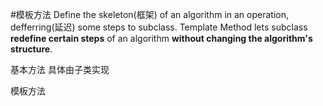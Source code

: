 #模板方法
Define the skeleton(框架) of an algorithm in an operation, defferring(延迟) some steps to subclass.
Template Method lets subclass **redefine certain steps** of an algorithm **without changing the algorithm's structure**.

基本方法
具体由子类实现

模板方法